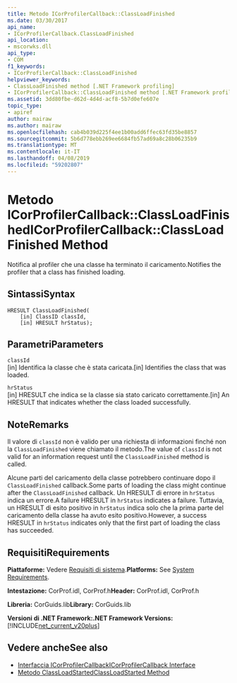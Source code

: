 ```yaml
---
title: Metodo ICorProfilerCallback::ClassLoadFinished
ms.date: 03/30/2017
api_name:
- ICorProfilerCallback.ClassLoadFinished
api_location:
- mscorwks.dll
api_type:
- COM
f1_keywords:
- ICorProfilerCallback::ClassLoadFinished
helpviewer_keywords:
- ClassLoadFinished method [.NET Framework profiling]
- ICorProfilerCallback::ClassLoadFinished method [.NET Framework profiling]
ms.assetid: 3dd80fbe-d62d-4d4d-acf8-5b7d0efe607e
topic_type:
- apiref
author: mairaw
ms.author: mairaw
ms.openlocfilehash: cab4b039d225f4ee1b00add6ffec63fd35be8857
ms.sourcegitcommit: 5b6d778ebb269ee6684fb57ad69a8c28b06235b9
ms.translationtype: MT
ms.contentlocale: it-IT
ms.lasthandoff: 04/08/2019
ms.locfileid: "59202807"
---
```

# <a name="icorprofilercallbackclassloadfinished-method"></a><span data-ttu-id="ff2de-102">Metodo ICorProfilerCallback::ClassLoadFinished</span><span class="sxs-lookup"><span data-stu-id="ff2de-102">ICorProfilerCallback::ClassLoadFinished Method</span></span>
<span data-ttu-id="ff2de-103">Notifica al profiler che una classe ha terminato il caricamento.</span><span class="sxs-lookup"><span data-stu-id="ff2de-103">Notifies the profiler that a class has finished loading.</span></span>  
  
## <a name="syntax"></a><span data-ttu-id="ff2de-104">Sintassi</span><span class="sxs-lookup"><span data-stu-id="ff2de-104">Syntax</span></span>  
  
```  
HRESULT ClassLoadFinished(  
    [in] ClassID classId,  
    [in] HRESULT hrStatus);  
```  
  
## <a name="parameters"></a><span data-ttu-id="ff2de-105">Parametri</span><span class="sxs-lookup"><span data-stu-id="ff2de-105">Parameters</span></span>  
 `classId`  
 <span data-ttu-id="ff2de-106">[in] Identifica la classe che è stata caricata.</span><span class="sxs-lookup"><span data-stu-id="ff2de-106">[in] Identifies the class that was loaded.</span></span>  
  
 `hrStatus`  
 <span data-ttu-id="ff2de-107">[in] HRESULT che indica se la classe sia stato caricato correttamente.</span><span class="sxs-lookup"><span data-stu-id="ff2de-107">[in] An HRESULT that indicates whether the class loaded successfully.</span></span>  
  
## <a name="remarks"></a><span data-ttu-id="ff2de-108">Note</span><span class="sxs-lookup"><span data-stu-id="ff2de-108">Remarks</span></span>  
 <span data-ttu-id="ff2de-109">Il valore di `classId` non è valido per una richiesta di informazioni finché non la `ClassLoadFinished` viene chiamato il metodo.</span><span class="sxs-lookup"><span data-stu-id="ff2de-109">The value of `classId` is not valid for an information request until the `ClassLoadFinished` method is called.</span></span>  
  
 <span data-ttu-id="ff2de-110">Alcune parti del caricamento della classe potrebbero continuare dopo il `ClassLoadFinished` callback.</span><span class="sxs-lookup"><span data-stu-id="ff2de-110">Some parts of loading the class might continue after the `ClassLoadFinished` callback.</span></span> <span data-ttu-id="ff2de-111">Un HRESULT di errore in `hrStatus` indica un errore.</span><span class="sxs-lookup"><span data-stu-id="ff2de-111">A failure HRESULT in `hrStatus` indicates a failure.</span></span> <span data-ttu-id="ff2de-112">Tuttavia, un HRESULT di esito positivo in `hrStatus` indica solo che la prima parte del caricamento della classe ha avuto esito positivo.</span><span class="sxs-lookup"><span data-stu-id="ff2de-112">However, a success HRESULT in `hrStatus` indicates only that the first part of loading the class has succeeded.</span></span>  
  
## <a name="requirements"></a><span data-ttu-id="ff2de-113">Requisiti</span><span class="sxs-lookup"><span data-stu-id="ff2de-113">Requirements</span></span>  
 <span data-ttu-id="ff2de-114">**Piattaforme:** Vedere [Requisiti di sistema](../../../../docs/framework/get-started/system-requirements.md).</span><span class="sxs-lookup"><span data-stu-id="ff2de-114">**Platforms:** See [System Requirements](../../../../docs/framework/get-started/system-requirements.md).</span></span>  
  
 <span data-ttu-id="ff2de-115">**Intestazione:** CorProf.idl, CorProf.h</span><span class="sxs-lookup"><span data-stu-id="ff2de-115">**Header:** CorProf.idl, CorProf.h</span></span>  
  
 <span data-ttu-id="ff2de-116">**Libreria:** CorGuids.lib</span><span class="sxs-lookup"><span data-stu-id="ff2de-116">**Library:** CorGuids.lib</span></span>  
  
 **<span data-ttu-id="ff2de-117">Versioni di .NET Framework:</span><span class="sxs-lookup"><span data-stu-id="ff2de-117">.NET Framework Versions:</span></span>** [!INCLUDE[net_current_v20plus](../../../../includes/net-current-v20plus-md.md)]  
  
## <a name="see-also"></a><span data-ttu-id="ff2de-118">Vedere anche</span><span class="sxs-lookup"><span data-stu-id="ff2de-118">See also</span></span>

- [<span data-ttu-id="ff2de-119">Interfaccia ICorProfilerCallback</span><span class="sxs-lookup"><span data-stu-id="ff2de-119">ICorProfilerCallback Interface</span></span>](../../../../docs/framework/unmanaged-api/profiling/icorprofilercallback-interface.md)
- [<span data-ttu-id="ff2de-120">Metodo ClassLoadStarted</span><span class="sxs-lookup"><span data-stu-id="ff2de-120">ClassLoadStarted Method</span></span>](../../../../docs/framework/unmanaged-api/profiling/icorprofilercallback-classloadstarted-method.md)
